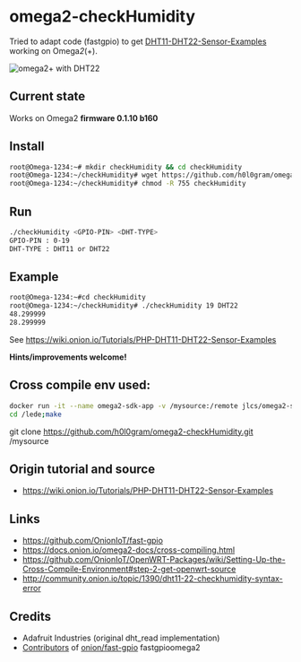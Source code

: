 # omega2-checkHumidity

Tried to adapt code (fastgpio) to get [DHT11-DHT22-Sensor-Examples](https://wiki.onion.io/Tutorials/PHP-DHT11-DHT22-Sensor-Examples) working on Omega*2*(+).

![omega2+ with DHT22](https://h0l0gram.github.io/omega2-checkHumidity/images/omega2-dht22-breadboard.png)

## Current state
Works on Omega2 **firmware 0.1.10 b160**

## Install
```bash
root@Omega-1234:~# mkdir checkHumidity && cd checkHumidity
root@Omega-1234:~/checkHumidity# wget https://github.com/h0l0gram/omega2-checkHumidity/raw/master/bin/checkHumidity
root@Omega-1234:~/checkHumidity# chmod -R 755 checkHumidity
```
## Run
```bash
./checkHumidity <GPIO-PIN> <DHT-TYPE>
GPIO-PIN : 0-19
DHT-TYPE : DHT11 or DHT22

```
## Example
```bash
root@Omega-1234:~#cd checkHumidity
root@Omega-1234:~/checkHumidity# ./checkHumidity 19 DHT22
48.299999
28.299999


```
See https://wiki.onion.io/Tutorials/PHP-DHT11-DHT22-Sensor-Examples

**Hints/improvements welcome!**


## Cross compile env used:
```bash
docker run -it --name omega2-sdk-app -v /mysource:/remote jlcs/omega2-sdk bash
cd /lede;make
```
git clone https://github.com/h0l0gram/omega2-checkHumidity.git /mysource

## Origin tutorial and source
- https://wiki.onion.io/Tutorials/PHP-DHT11-DHT22-Sensor-Examples

## Links
- https://github.com/OnionIoT/fast-gpio
- https://docs.onion.io/omega2-docs/cross-compiling.html
- https://github.com/OnionIoT/OpenWRT-Packages/wiki/Setting-Up-the-Cross-Compile-Environment#step-2-get-openwrt-source
- http://community.onion.io/topic/1390/dht11-22-checkhumidity-syntax-error

## Credits
- Adafruit Industries (original dht_read implementation)
- [Contributors](https://github.com/OnionIoT/fast-gpio/graphs/contributors) of [onion/fast-gpio](https://github.com/OnionIoT/fast-gpio) fastgpioomega2
